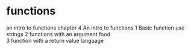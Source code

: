 # functions
an intro to functions chapter 4 
An intro to functions 
1 Basic function use                strings
2 functions with an argument        food  
3 function with a return value      language
